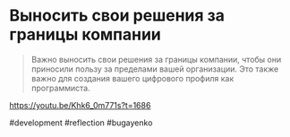 # Выносить свои решения за границы компании

> Важно выносить свои решения за границы компании, чтобы они приносили пользу за пределами вашей организации. Это также важно для создания вашего цифрового профиля как программиста.

https://youtu.be/Khk6_0m771s?t=1686

#development #reflection #bugayenko
